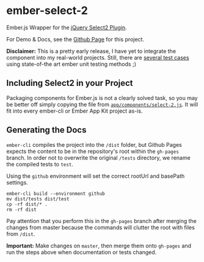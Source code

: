 # ember-select-2
Ember.js Wrapper for the [jQuery Select2 Plugin](http://ivaynberg.github.io/select2/).

For Demo & Docs, see the [Github Page](https://istefo.github.io/ember-select-2/) for this project.

**Disclaimer:** This is a pretty early release, I have yet to integrate the component into my real-world projects. Still, there are [several test cases](http://istefo.github.io/ember-select-2/test/) using state-of-the art ember unit testing methods ;)

## Including Select2 in your Project
Packaging components for Ember.js is not a clearly solved task, so you may be better off simply copying the file from [`app/components/select-2.js`](https://github.com/iStefo/ember-select-2/blob/master/app/components/select-2.js). It will fit into every ember-cli or Ember App Kit project as-is.

## Generating the Docs
`ember-cli` compiles the project into the `/dist` folder, but Github Pages expects the content to be in the repository's root within the `gh-pages` branch. In order not to overwrite the original `/tests` directory, we rename the compiled tests to `test`.

Using the `github` environment will set the correct rootUrl and basePath settings.

```
ember-cli build --environment github
mv dist/tests dist/test
cp -rf dist/* .
rm -rf dist
```

Pay attention that you perform this in the `gh-pages` branch after merging the changes from master because the commands will clutter the root with files from `/dist`.

**Important:** Make changes on `master`, then merge them onto `gh-pages` and run the steps above when documentation or tests changed.